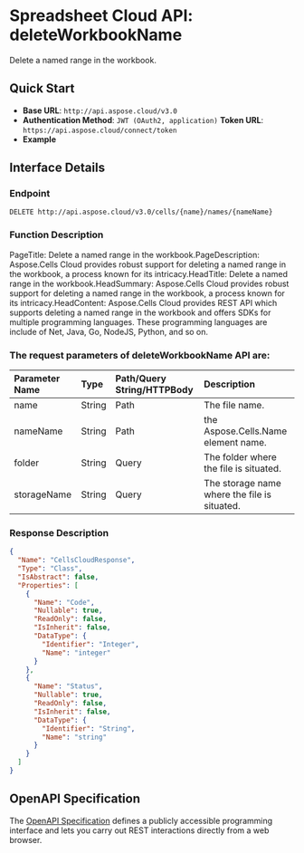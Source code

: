 # **Spreadsheet Cloud API: deleteWorkbookName**

Delete a named range in the workbook. 


## **Quick Start**

- **Base URL**: `http://api.aspose.cloud/v3.0`
- **Authentication Method**: `JWT (OAuth2, application)`  **Token URL**: `https://api.aspose.cloud/connect/token`
- **Example** 

## **Interface Details**

### **Endpoint** 

```
DELETE http://api.aspose.cloud/v3.0/cells/{name}/names/{nameName}
```
### **Function Description**
PageTitle: Delete a named range in the workbook.PageDescription: Aspose.Cells Cloud provides robust support for deleting a named range in the workbook, a process known for its intricacy.HeadTitle:  Delete a named range in the workbook.HeadSummary: Aspose.Cells Cloud provides robust support for deleting a named range in the workbook, a process known for its intricacy.HeadContent: Aspose.Cells Cloud provides REST API which supports deleting a named range in the workbook and offers SDKs for multiple programming languages. These programming languages are include of Net, Java, Go, NodeJS, Python, and so on.

### The request parameters of **deleteWorkbookName** API are: 

| Parameter Name | Type | Path/Query String/HTTPBody | Description | 
| :- | :- | :- |:- | 
|name|String|Path|The file name.|
|nameName|String|Path|the Aspose.Cells.Name element name.|
|folder|String|Query|The folder where the file is situated.|
|storageName|String|Query|The storage name where the file is situated.|

### **Response Description**
```json
{
  "Name": "CellsCloudResponse",
  "Type": "Class",
  "IsAbstract": false,
  "Properties": [
    {
      "Name": "Code",
      "Nullable": true,
      "ReadOnly": false,
      "IsInherit": false,
      "DataType": {
        "Identifier": "Integer",
        "Name": "integer"
      }
    },
    {
      "Name": "Status",
      "Nullable": true,
      "ReadOnly": false,
      "IsInherit": false,
      "DataType": {
        "Identifier": "String",
        "Name": "string"
      }
    }
  ]
}
```


## OpenAPI Specification

The [OpenAPI Specification](https://reference.aspose.cloud/cells/#/WorkbookController/DeleteWorkbookName) defines a publicly accessible programming interface and lets you carry out REST interactions directly from a web browser.
